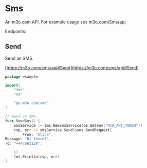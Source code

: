 # Sms

An [m3o.com](https://m3o.com) API. For example usage see [m3o.com/Sms/api](https://m3o.com/Sms/api).

Endpoints:

## Send

Send an SMS.


[https://m3o.com/sms/api#Send](https://m3o.com/sms/api#Send)

```go
package example

import(
	"fmt"
	"os"

	"go.m3o.com/sms"
)

// Send an SMS.
func SendSms() {
	smsService := sms.NewSmsService(os.Getenv("M3O_API_TOKEN"))
	rsp, err := smsService.Send(&sms.SendRequest{
		From: "Alice",
Message: "Hi there!",
To: "+447681129",

	})
	fmt.Println(rsp, err)
}
```
